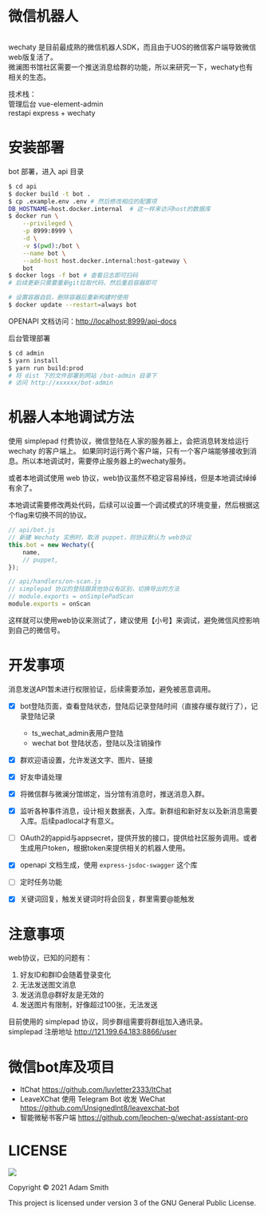 微信机器人
=========

<a href="http://commitizen.github.io/cz-cli/">
   <img alt="" src="https://img.shields.io/badge/commitizen-friendly-brightgreen.svg">
</a>

wechaty 是目前最成熟的微信机器人SDK，而且由于UOS的微信客户端导致微信web版复活了。   
微澜图书馆社区需要一个推送消息给群的功能，所以来研究一下，wechaty也有相关的生态。   

技术栈：        
管理后台 vue-element-admin      
restapi express + wechaty       



安装部署
========

bot 部署，进入 api 目录
```sh
$ cd api
$ docker build -t bot .
$ cp .example.env .env # 然后修改相应的配置项
DB_HOSTNAME=host.docker.internal  # 这一样来访问host的数据库
$ docker run \
    --privileged \
    -p 8999:8999 \
    -d \
    -v $(pwd):/bot \
    --name bot \
    --add-host host.docker.internal:host-gateway \
    bot
$ docker logs -f bot # 查看日志即可扫码
# 后续更新只需要重新git拉取代码，然后重启容器即可   

# 设置容器自启，删除容器后重新构建时使用
$ docker update --restart=always bot
```

OPENAPI 文档访问：<http://localhost:8999/api-docs>      

后台管理部署
```sh
$ cd admin
$ yarn install
$ yarn run build:prod
# 将 dist 下的文件部署到网站 /bot-admin 目录下
# 访问 http://xxxxxx/bot-admin  
```

机器人本地调试方法
===============

使用 simplepad 付费协议，微信登陆在人家的服务器上，会把消息转发给运行 wechaty 的客户端上。
如果同时运行两个客户端，只有一个客户端能够接收到消息。所以本地调试时，需要停止服务器上的wechaty服务。

或者本地调试使用 web 协议，web协议虽然不稳定容易掉线，但是本地调试绰绰有余了。  

本地调试需要修改两处代码，后续可以设置一个调试模式的环境变量，然后根据这个flag来切换不同的协议。

```js
// api/bot.js
// 新建 Wechaty 实例时，取消 puppet，则协议默认为 web协议
this.bot = new Wechaty({
    name,
    // puppet,
});

// api/handlers/on-scan.js
// simplepad 协议的登陆跟其他协议有区别，切换导出的方法
// module.exports = onSimplePadScan
module.exports = onScan
```

这样就可以使用web协议来测试了，建议使用【小号】来调试，避免微信风控影响到自己的微信号。

开发事项
========

消息发送API暂未进行权限验证，后续需要添加，避免被恶意调用。 

* [x] bot登陆页面，查看登陆状态，登陆后记录登陆时间（直接存缓存就行了），记录登陆记录   
    * ts_wechat_admin表用户登陆 
    * wechat bot 登陆状态，登陆以及注销操作     
* [x] 群欢迎语设置，允许发送文字、图片、链接    
* [x] 好友申请处理
* [x] 将微信群与微澜分馆绑定，当分馆有消息时，推送消息入群。
* [x] 监听各种事件消息，设计相关数据表，入库。新群组和新好友以及新消息需要入库。后续padlocal才有意义。   
* [ ] OAuth2的appid与appsecret，提供开放的接口，提供给社区服务调用。或者生成用户token，根据token来提供相关的机器人使用。        
* [x] openapi 文档生成，使用 `express-jsdoc-swagger` 这个库
* [ ] 定时任务功能  
* [x] 关键词回复，触发关键词时将会回复，群里需要@能触发 



注意事项
========

web协议，已知的问题有：
1. 好友ID和群ID会随着登录变化
2. 无法发送图文消息
3. 发送消息@群好友是无效的
4. 发送图片有限制，好像超过100张，无法发送

目前使用的 simplepad 协议，同步群组需要将群组加入通讯录。   
simplepad 注册地址 http://121.199.64.183:8866/user    



微信bot库及项目   
===============

* ItChat https://github.com/luvletter2333/ItChat      
* LeaveXChat 使用 Telegram Bot 收发 WeChat  https://github.com/UnsignedInt8/leavexchat-bot       
* 智能微秘书客户端 https://github.com/leochen-g/wechat-assistant-pro        


LICENSE
=======

![](http://www.gnu.org/graphics/gplv3-127x51.png)

Copyright © 2021 Adam Smith

This project is licensed under version 3 of the GNU General Public License.
